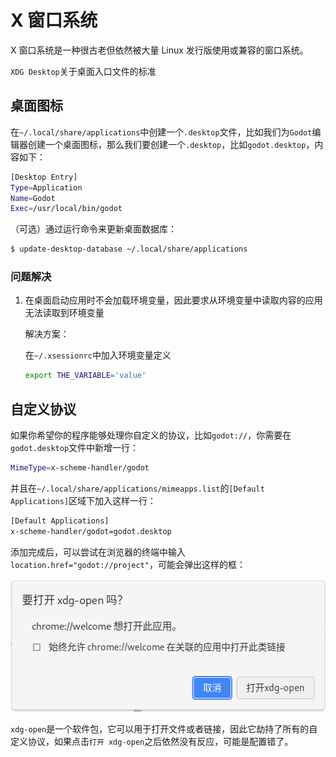# X 窗口系统
<p id="ximEvzoQd93BZ3Gx7HfAjU">

X 窗口系统是一种很古老但依然被大量 Linux 发行版使用或兼容的窗口系统。

</p>


<p id="pCwiHQSkLkaNM595TGMGQf">

`XDG Desktop`关于桌面入口文件的标准

</p>


<p id="oopR4ugBS6rtnfcUyCLdi2">



</p>


<p id="kbDr6dxYWMc2Xt2DsLx1QH">

## 桌面图标

</p>


<p id="sChWzke4MWAJNdSEcNxvx4">

在`~/.local/share/applications`中创建一个`.desktop`文件，比如我们为`Godot`编辑器创建一个桌面图标，那么我们要创建一个`.desktop`，比如`godot.desktop`，内容如下：

</p>


<p id="va1VRhsUER7DYsKjpc9fjT">

```Bash
[Desktop Entry]
Type=Application
Name=Godot
Exec=/usr/local/bin/godot
```


</p>


<p id="6yaFcViG4an6FRhoUUfm1f">

（可选）通过运行命令来更新桌面数据库：

</p>


<p id="3RaszzuJMx5wTMonfRVo4">

```Bash
$ update-desktop-database ~/.local/share/applications
```


</p>


<p id="qkmvTzKWbSZEsfxq2GycAZ">

### 问题解决

</p>








1. 在桌面启动应用时不会加载环境变量，因此要求从环境变量中读取内容的应用无法读取到环境变量
	<p id="xzbkAn6zyTCpkfsL85YPnR">
	
	解决方案：
	
	</p>
	<p id="xAsuskgBUrpNBGnsgit9W8">
	
	在`~/.xsessionrc`中加入环境变量定义
	
	</p>
	<p id="gKkUQezLEwiCi23uR5ypqc">
	
	```Bash
	export THE_VARIABLE='value'
	```
	
	
	</p>


<p id="sfqxp18UVjRHkyLQ9L18MF">

## 自定义协议

</p>


<p id="krftKjct9pvrdhW3XRiWnm">

如果你希望你的程序能够处理你自定义的协议，比如`godot://`，你需要在`godot.desktop`文件中新增一行：

</p>


<p id="3CyUY3HLQVXJ9MSqctzfq3">

```Bash
MimeType=x-scheme-handler/godot
```


</p>


<p id="uXn5QXZvVgZDVy9N1o83ZU">

并且在`~/.local/share/applications/mimeapps.list`的`[Default Applications]`区域下加入这样一行：

</p>


<p id="cviuEjYwQpvrcKtumSVNLh">

```Bash
[Default Applications]
x-scheme-handler/godot=godot.desktop
```


</p>


<p id="5djYCTsCcSpS4VmYr1J9J3">

添加完成后，可以尝试在浏览器的终端中输入`location.href="godot://project"`，可能会弹出这样的框：

</p>


<p id="AZw17iszajn4bP6BhMUwt">

<img src="./assets/image0.png" width="517.000000" height="212.000000">

</p>


<p id="pQfEo6bvcGNJ87dpn7n8mh">

`xdg-open`是一个软件包，它可以用于打开文件或者链接，因此它劫持了所有的自定义协议，如果点击`打开 xdg-open`之后依然没有反应，可能是配置错了。

</p>


